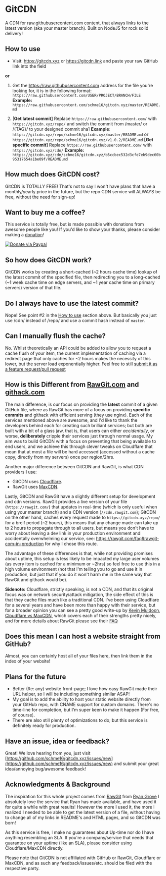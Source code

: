 # GitCDN
A CDN for raw.githubusercontent.com content, that always links to the latest version (aka your master branch).
Built on NodeJS for rock solid delivery!

## How to use
* Visit: https://gitcdn.xyz or https://gitcdn.link and paste your raw GitHub link into the field

**or**
1. Get the https://raw.githubusercontent.com address for the file you're looking for, it is in the following format: `https://raw.githubusercontent.com/USER/PROJECT/BRANCH/FILE`
**Example:** `https://raw.githubusercontent.com/schme16/gitcdn.xyz/master/README.md`

2. **[Get latest commit]** Replace `https://raw.githubusercontent.com/` with `https://gitcdn.xyz/repo/` and switch the commit from /master/ or /{TAG}/ to your designed commit sha1 **Example:** `https://gitcdn.xyz/repo/schme16/gitcdn.xyz/master/README.md` or `https://gitcdn.xyz/repo/schme16/gitcdn.xyz/v1.0.2/README.md`
**[Get specific commit]** Replace `https://raw.githubusercontent.com/` with `https://gitcdn.xyz/cdn/` **Example:** `https://gitcdn.xyz/cdn/schme16/gitcdn.xyz/b5ccbec532d3cfe7eb9dec60b95317654a1be09f/README.md`

## How much does GitCDN cost?
GitCDN is TOTALLY FREE!
That's not to say I won't have plans that have a monthly/yearly price in the future, but the repo CDN service will ALWAYS be free, without the need for sign-up!


## Want to buy me a coffee?
This service is totally free, but is made possible with donations from awesome people like you!
If you'd like to show your thanks, please consider making a [donation](https://www.paypal.com/cgi-bin/webscr?cmd=_s-xclick&hosted_button_id=XHCYVRJHZ9XYN)!

[![Donate via Paypal](https://www.paypalobjects.com/en_AU/i/btn/btn_donateCC_LG.gif)](https://www.paypal.com/cgi-bin/webscr?cmd=_s-xclick&hosted_button_id=XHCYVRJHZ9XYN)


## So how does GitCDN work?
GitCDN works by creating a short-cached (~2 hours cache time) lookup of the latest commit of the specified file, then redirecting you to a long-cached (~1 week cache time on edge servers, and ~1 year cache time on primary servers) version of that file.

## Do I always have to use the latest commit?
Nope!
See point #2 in the [How to use](#how-to-use) section above. But basically you just use /cdn/ instead of /repo/ and use a commit hash instead of `master`.


## Can I manually flush the cache?
No.
Whilst theoretically an API could be added to allow you to request a cache flush of your item, the current implementation of caching via a redirect page that only caches for ~2 hours makes the necessity of this lower, but the server load exponentially higher. Feel free to still [submit it as a feature request/pull request](https://github.com/schme16/gitcdn.xyz/issues/new)


## How is this Different from [RawGit.com](https://rawgit.com) and [githack.com](https://raw.githack.com/)
The main difference, is our focus on providing the **latest** commit of a given GitHub file, where as RawGit has more of a focus on providing **specific commits** and githack with efficient serving (they use nginx).
Each of the services mentioned above are awesome, and I'd like to thank the developers behind each for creating such brilliant services; but both are built with a bit of a glass jaw, that is, that users can either *accidentally*, or worse, **deliberately** cripple their services just through normal usage. My aim was to build GitCDN with a focus on preventing that being available to end users, and we achieve this through clever tweaks on Cloudflare that mean that at most a file will be hard accessed (accessed without a cache copy, directly from my servers) once per region/2hrs.

Another major difference between GitCDN and RawGit, is what CDN providers I use:
 - GitCDN uses [Cloudflare](https://cloudflare.com).
 - RawGit uses [MaxCDN](https://maxcdn.com).

Lastly, GitCDN and RawGit have a slightly different setup for development and cdn versions.
RawGit provides a live version of your file (`https://rawgit.com/`) that updates in real-time (which is only useful when using your master branch) and a CDN version (`//cdn.rawgit.com`); GitCDN on the other hand, caches every request made to `https://gitcdn.xyz/repo/` for a breif period (~2 hours), this means that any change made can take up to 2 hours to propagate through to all users, but means you don't have to worry about leaving a dev link in your production environment and accidentally overwhelming our service, see: https://rawgit.com/faq#rawgit-com-in-production for why I chose this route.

The advantage of these differences is that, while not providing promises about uptime, this setup is less likely to be impacted my large user volumes (as every item is cached for a minimum or ~2hrs) so feel free to use this in a high volume environment (not that I'm telling you to go and use it in production, but just that if you do it won't harm me in the same way that RawGit and githack would be).


**Sidenote:** Cloudflare, strictly speaking, is not a CDN, and that its original focus was on network security/attack mitigation, the side effect of this is that they cache files much like a traditional CDN.
I've been using Cloudflare for a several years and have been more than happy with their service, but for a broader opinion you can see a pretty good write-up by [Kevin Muldoon](http://www.kevinmuldoon.com/), [Cloudflare vs MaxCDN](http://winningwp.com/cloudflare-vs-maxcdn/), which covers each of their strengths pretty nicely, and for more details about RawGit please see their [FAQ](https://rawgit.com/faq)


## Does this mean I can host a website straight from GitHub?
Almost, you can certainly host all of your files here, then link them in the index of your website!


## Plans for the future
 - Better (Re: any) website front-page; I love how easy RawGit made their URL helper, so I will be including something similar ASAP!
 - My goal is to add the ability to host your static website directly from your GitHub repo, with CNAME support for custom domains. There's no time-line for completion, but I'm super keen to make it happen (For free, of course).
 - There are also still plenty of optimizations to do; but this service is definitely ready for production.


## Have an issue, idea or feedback?
Great! We love hearing from you, just visit [https://github.com/schme16/gitcdn.xyz/issues/new](https://github.com/schme16/gitcdn.xyz/issues/new) and submit your great idea/annoying bug/awesome feedback!


## Acknowledgments & Background
The inspiration for this whole project comes from [RawGit](https://rawgit.com/) from [Ryan Grove](http://wonko.com/)
I absolutely love the service that Ryan has made available, and have used it for quite a while with great results! However the more I used it, the more I realized I needed to be able to get the latest version of a file, without having to change all of my links in README's and HTML pages, and so GitCDN was born!

As this service is free, I make no guarantees about Up-time nor do I have anything resembling an SLA.
If you're a company/service that needs that guarantee on your uptime (like an SLA), please consider using Cloudflare/MaxCDN directly.

Please note that GitCDN is not affiliated with GitHub or RawGit, Cloudflare or MaxCDN, and as such any feedback/issues/etc. should be filed with the respective party.
